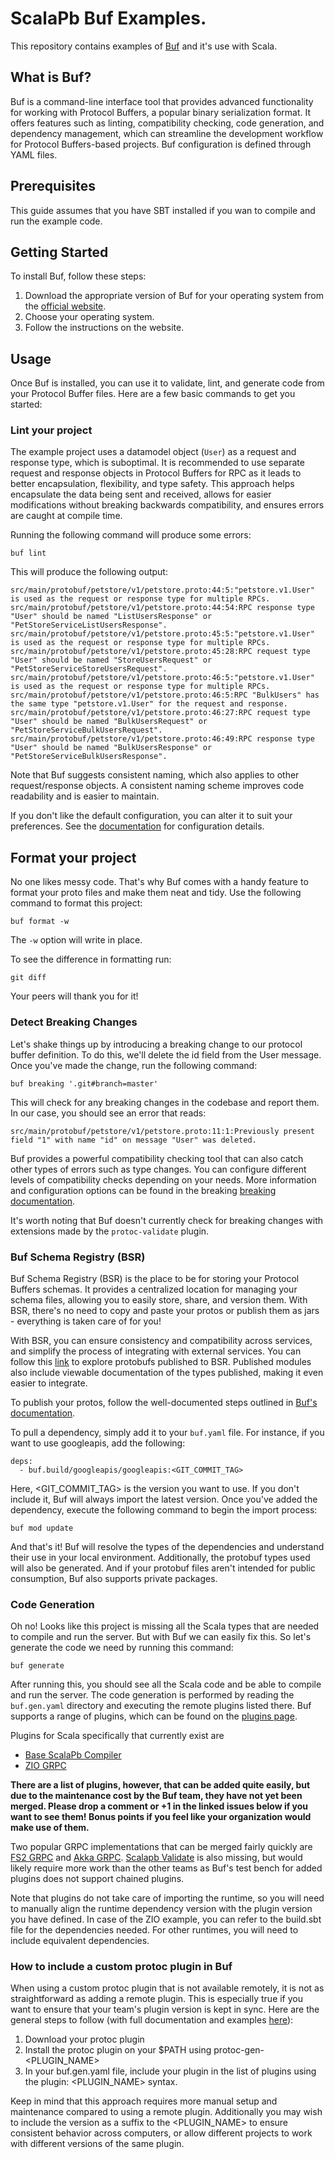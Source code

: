 # ScalaPb Buf Examples.

This repository contains examples of [Buf](https://buf.build/) and it's use with Scala.

## What is Buf?

Buf is a command-line interface tool that provides advanced functionality for working with Protocol Buffers, a popular binary serialization format. It offers features such as linting, compatibility checking, code generation, and dependency management, which can streamline the development workflow for Protocol Buffers-based projects. Buf configuration is defined through YAML files.

## Prerequisites

This guide assumes that you have SBT installed if you wan to compile and run the example code.

## Getting Started

To install Buf, follow these steps:

1. Download the appropriate version of Buf for your operating system from the [official website](https://docs.buf.build/installation).
2. Choose your operating system.
3. Follow the instructions on the website.


## Usage

Once Buf is installed, you can use it to validate, lint, and generate code from your Protocol Buffer files. Here are a few basic commands to get you started:

### Lint your project

The example project uses a datamodel object (`User`) as a request and response type, which is suboptimal. It is recommended to use separate request and response objects in Protocol Buffers for RPC as it leads to better encapsulation, flexibility, and type safety. This approach helps encapsulate the data being sent and received, allows for easier modifications without breaking backwards compatibility, and ensures errors are caught at compile time.

Running the following command will produce some errors:

```
buf lint
```

This will produce the following output:

```
src/main/protobuf/petstore/v1/petstore.proto:44:5:"petstore.v1.User" is used as the request or response type for multiple RPCs.
src/main/protobuf/petstore/v1/petstore.proto:44:54:RPC response type "User" should be named "ListUsersResponse" or "PetStoreServiceListUsersResponse".
src/main/protobuf/petstore/v1/petstore.proto:45:5:"petstore.v1.User" is used as the request or response type for multiple RPCs.
src/main/protobuf/petstore/v1/petstore.proto:45:28:RPC request type "User" should be named "StoreUsersRequest" or "PetStoreServiceStoreUsersRequest".
src/main/protobuf/petstore/v1/petstore.proto:46:5:"petstore.v1.User" is used as the request or response type for multiple RPCs.
src/main/protobuf/petstore/v1/petstore.proto:46:5:RPC "BulkUsers" has the same type "petstore.v1.User" for the request and response.
src/main/protobuf/petstore/v1/petstore.proto:46:27:RPC request type "User" should be named "BulkUsersRequest" or "PetStoreServiceBulkUsersRequest".
src/main/protobuf/petstore/v1/petstore.proto:46:49:RPC response type "User" should be named "BulkUsersResponse" or "PetStoreServiceBulkUsersResponse".
```

Note that Buf suggests consistent naming, which also applies to other request/response objects. A consistent naming scheme improves code readability and is easier to maintain.

If you don't like the default configuration, you can alter it to suit your preferences. See the [documentation](https://buf.build/docs/breaking/usage/#key-concepts) for configuration details.

## Format your project
No one likes messy code. That's why Buf comes with a handy feature to format your proto files and make them neat and tidy. Use the following command to format this project:

```
buf format -w
```
The `-w` option will write in place.

To see the difference in formatting run:
```
git diff
```

Your peers will thank you for it!

### Detect Breaking Changes
Let's shake things up by introducing a breaking change to our protocol buffer definition. To do this, we'll delete the id field from the User message. Once you've made the change, run the following command:
```
buf breaking '.git#branch=master'
```
This will check for any breaking changes in the codebase and report them. In our case, you should see an error that reads:
```
src/main/protobuf/petstore/v1/petstore.proto:11:1:Previously present field "1" with name "id" on message "User" was deleted.
```

Buf provides a powerful compatibility checking tool that can also catch other types of errors such as type changes. You can configure different levels of compatibility checks depending on your needs. More information and configuration options can be found in the breaking [breaking documentation](https://buf.build/docs/breaking/overview/#key-concepts).

It's worth noting that Buf doesn't currently check for breaking changes with extensions made by the `protoc-validate` plugin.

### Buf Schema Registry (BSR)
Buf Schema Registry (BSR) is the place to be for storing your Protocol Buffers schemas. It provides a centralized location for managing your schema files, allowing you to easily store, share, and version them. With BSR, there's no need to copy and paste your protos or publish them as jars - everything is taken care of for you!

With BSR, you can ensure consistency and compatibility across services, and simplify the process of integrating with external services. You can follow this [link](https://buf.build/explore)  to explore protobufs published to BSR. Published modules also include viewable documentation of the types published, making it even easier to integrate.

To publish your protos, follow the well-documented steps outlined in [Buf's documentation](https://buf.build/docs/bsr/quick-start/#step-1:-sign-up-for-a-buf-account).

To pull a dependency, simply add it to your `buf.yaml` file. For instance, if you want to use googleapis, add the following:
```
deps:
  - buf.build/googleapis/googleapis:<GIT_COMMIT_TAG>
```
Here, <GIT_COMMIT_TAG> is the version you want to use. If you don't include it, Buf will always import the latest version. Once you've added the dependency, execute the following command to begin the import process:
```
buf mod update
```
And that's it! Buf will resolve the types of the dependencies and understand their use in your local environment. Additionally, the protobuf types used will also be generated. And if your protobuf files aren't intended for public consumption, Buf also supports private packages.

### Code Generation
Oh no! Looks like this project is missing all the Scala types that are needed to compile and run the server. But with Buf we can easily fix this. So let's generate the code we need by running this command:
```
buf generate
```

After running this, you should see all the Scala code and be able to compile and run the server. The code generation is performed by reading the `buf.gen.yaml` directory and executing the remote plugins listed there. Buf supports a range of plugins, which can be found on the [plugins page](https://buf.build/plugins).

Plugins for Scala specifically that currently exist are
- [Base ScalaPb Compiler](https://buf.build/community/scalapb-scala)
- [ZIO GRPC](https://buf.build/community/scalapb-zio-grpc)

**There are a list of plugins, however, that can be added quite easily, but due to the maintenance cost by the Buf team, they have not yet been merged. Please drop a comment or +1 in the linked issues below if you want to see them! Bonus points if you feel like your organization would make use of them.**

Two popular GRPC implementations that can be merged fairly quickly are [FS2 GRPC](https://github.com/bufbuild/plugins/issues/305) and [Akka GRPC](https://github.com/bufbuild/plugins/issues/306). [Scalapb Validate](https://github.com/bufbuild/plugins/issues/304) is also missing, but would likely require more work than the other teams as Buf's test bench for added plugins does not support chained plugins.

Note that plugins do not take care of importing the runtime, so you will need to manually align the runtime dependency version with the plugin version you have defined. In case of the ZIO example, you can refer to the build.sbt file for the dependencies needed. For other runtimes, you will need to include equivalent dependencies.

### How to include a custom protoc plugin in Buf
When using a custom protoc plugin that is not available remotely, it is not as straightforward as adding a remote plugin. This is especially true if you want to ensure that your team's plugin version is kept in sync. Here are the general steps to follow (with full documentation and examples [here](https://buf.build/docs/generate/usage/#2.-define-a-module)):

1. Download your protoc plugin
2. Install the protoc plugin on your $PATH using protoc-gen-<PLUGIN_NAME>
3. In your buf.gen.yaml file, include your plugin in the list of plugins using the plugin: <PLUGIN_NAME> syntax.

Keep in mind that this approach requires more manual setup and maintenance compared to using a remote plugin. Additionally you may wish to include the version as a suffix to the <PLUGIN_NAME> to ensure consistent behavior across computers, or allow different projects to work with different versions of the same plugin.